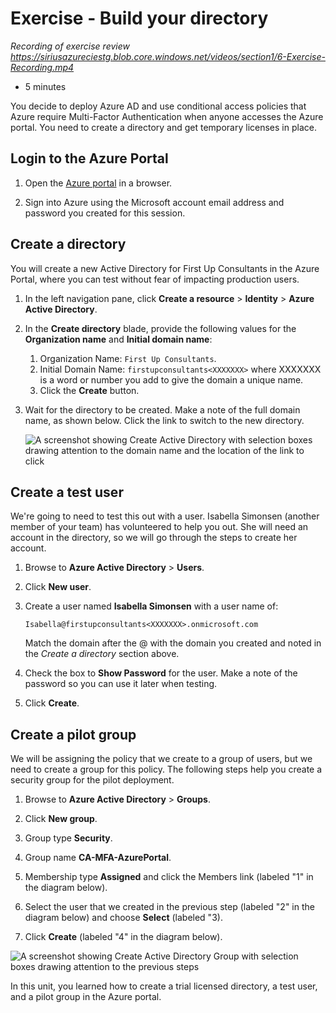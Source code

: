# Exercise - Build your directory

_Recording of exercise review_
_https://siriusazureciestg.blob.core.windows.net/videos/section1/6-Exercise-Recording.mp4_

<!--- I would add the usage location to each user to speed up the next step --->

* 5 minutes

You decide to deploy Azure AD and use conditional access policies that Azure require Multi-Factor Authentication when anyone accesses the Azure portal. You need to create a directory and get temporary licenses in place.

## Login to the Azure Portal

1. Open the [Azure portal](https://portal.azure.com) in a browser.

2. Sign into Azure using the Microsoft account email address and password you created for this session.

## Create a directory

You will create a new Active Directory for First Up Consultants in the Azure Portal, where you can test without fear of impacting production users.

1. In the left navigation pane, click **Create a resource** > **Identity** > **Azure Active Directory**.

2. In the **Create directory** blade, provide the following values for the **Organization name** and **Initial domain name**:

    1. Organization Name: `First Up Consultants`.
    2. Initial Domain Name: `firstupconsultants<XXXXXXX>` where XXXXXXX is a word or number you add to give the domain a unique name.
    3. Click the **Create** button.
3. Wait for the directory to be created. Make a note of the full domain name, as shown below. Click the link to switch to the new directory.

    ![A screenshot showing Create Active Directory with selection boxes drawing attention to the domain name and the location of the link to click](images/builddirectory1.png)

## Create a test user

We're going to need to test this out with a user. Isabella Simonsen (another member of your team) has volunteered to help you out. She will need an account in the directory, so we will go through the steps to create her account.

1. Browse to **Azure Active Directory** > **Users**.

2. Click **New user**.

3. Create a user named **Isabella Simonsen** with a user name of:

    `Isabella@firstupconsultants<XXXXXXX>.onmicrosoft.com`

    Match the domain after the @ with the domain you created and noted in the _Create a directory_ section above.

4. Check the box to **Show Password** for the user. Make a note of the password so you can use it later when testing.

5. Click **Create**.

## Create a pilot group

We will be assigning the policy that we create to a group of users, but we need to create a group for this policy. The following steps help you create a security group for the pilot deployment.

1. Browse to **Azure Active Directory** > **Groups**.

2. Click **New group**.

3. Group type **Security**.

4. Group name **CA-MFA-AzurePortal**.

5. Membership type **Assigned** and click the Members link (labeled "1" in the diagram below).

6. Select the user that we created in the previous step (labeled "2" in the diagram below) and choose **Select** (labeled "3).

7. Click **Create** (labeled "4" in the diagram below).

![A screenshot showing Create Active Directory Group with selection boxes drawing attention to the previous steps](images/builddirectory2.png)

In this unit, you learned how to create a trial licensed directory, a test user, and a pilot group in the Azure portal.
